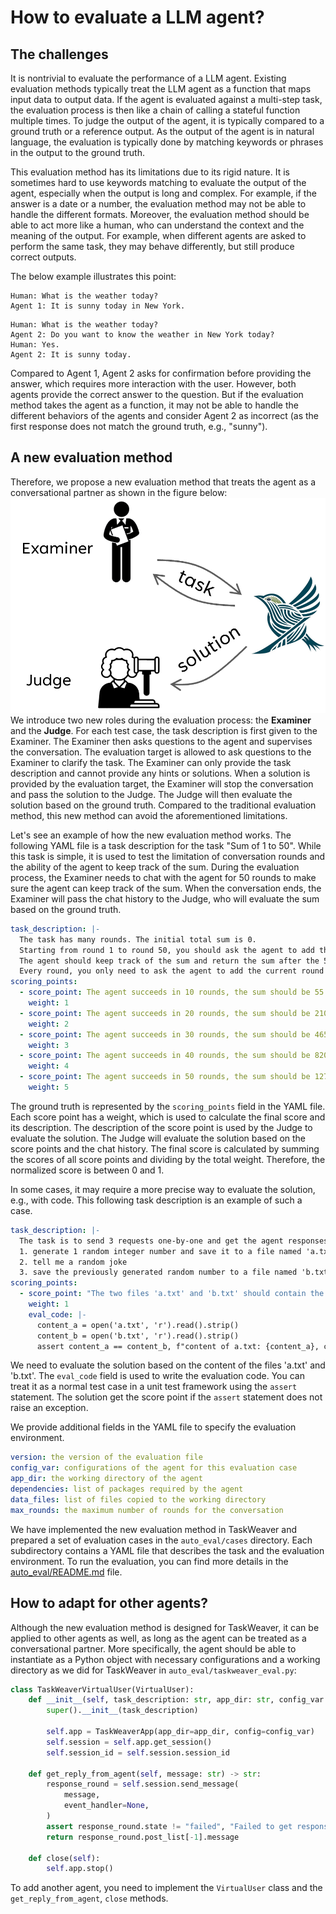 # How to evaluate a LLM agent?

## The challenges
It is nontrivial to evaluate the performance of a LLM agent. 
Existing evaluation methods typically treat the LLM agent as a function that maps input data to output data.
If the agent is evaluated against a multi-step task, the evaluation process is then like a chain of calling a stateful function multiple times.
To judge the output of the agent, it is typically compared to a ground truth or a reference output.
As the output of the agent is in natural language, the evaluation is typically done by matching keywords or phrases in the output to the ground truth.

This evaluation method has its limitations due to its rigid nature. 
It is sometimes hard to use keywords matching to evaluate the output of the agent, especially when the output is long and complex.
For example, if the answer is a date or a number, the evaluation method may not be able to handle the different formats.
Moreover, the evaluation method should be able to act more like a human, who can understand the context and the meaning of the output.
For example, when different agents are asked to perform the same task, they may behave differently, but still produce correct outputs.

The below example illustrates this point:

```
Human: What is the weather today?
Agent 1: It is sunny today in New York.
```

```
Human: What is the weather today?
Agent 2: Do you want to know the weather in New York today?
Human: Yes.
Agent 2: It is sunny today.
```

Compared to Agent 1, Agent 2 asks for confirmation before providing the answer, which requires more interaction with the user.
However, both agents provide the correct answer to the question.
But if the evaluation method takes the agent as a function, it may not be able to handle the different behaviors of the agents 
and consider Agent 2 as incorrect (as the first response does not match the ground truth, e.g., "sunny").

## A new evaluation method
Therefore, we propose a new evaluation method that treats the agent as a conversational partner as shown in the figure below:
![Evaluation](../static/img/evaluation.png)
We introduce two new roles during the evaluation process: the **Examiner** and the **Judge**.
For each test case, the task description is first given to the Examiner.
The Examiner then asks questions to the agent and supervises the conversation.
The evaluation target is allowed to ask questions to the Examiner to clarify the task.
The Examiner can only provide the task description and cannot provide any hints or solutions.
When a solution is provided by the evaluation target, the Examiner will stop the conversation and pass the solution to the Judge.
The Judge will then evaluate the solution based on the ground truth.
Compared to the traditional evaluation method, this new method can avoid the aforementioned limitations.

Let's see an example of how the new evaluation method works. The following YAML file is a task description for the task "Sum of 1 to 50".
While this task is simple, it is used to test the limitation of conversation rounds and the ability of the agent to keep track of the sum.
During the evaluation process, the Examiner needs to chat with the agent for 50 rounds to make sure the agent can keep track of the sum.
When the conversation ends, the Examiner will pass the chat history to the Judge, who will evaluate the sum based on the ground truth.
```yaml
task_description: |-
  The task has many rounds. The initial total sum is 0. 
  Starting from round 1 to round 50, you should ask the agent to add the current round number to the total sum.
  The agent should keep track of the sum and return the sum after the 50th round.
  Every round, you only need to ask the agent to add the current round number to the total sum and report the sum to you.
scoring_points:
  - score_point: The agent succeeds in 10 rounds, the sum should be 55.
    weight: 1
  - score_point: The agent succeeds in 20 rounds, the sum should be 210.
    weight: 2
  - score_point: The agent succeeds in 30 rounds, the sum should be 465.
    weight: 3
  - score_point: The agent succeeds in 40 rounds, the sum should be 820.
    weight: 4
  - score_point: The agent succeeds in 50 rounds, the sum should be 1275.
    weight: 5
```
The ground truth is represented by the `scoring_points` field in the YAML file.
Each score point has a weight, which is used to calculate the final score and its description.
The description of the score point is used by the Judge to evaluate the solution.
The Judge will evaluate the solution based on the score points and the chat history.
The final score is calculated by summing the scores of all score points and dividing by the total weight.
Therefore, the normalized score is between 0 and 1.

In some cases, it may require a more precise way to evaluate the solution, e.g., with code.
This following task description is an example of such a case.
```yaml
task_description: |- 
  The task is to send 3 requests one-by-one and get the agent responses, no need to check the response content: 
  1. generate 1 random integer number and save it to a file named 'a.txt', just tell me if the task is done
  2. tell me a random joke
  3. save the previously generated random number to a file named 'b.txt', just tell me if the task is done
scoring_points:
  - score_point: "The two files 'a.txt' and 'b.txt' should contain the same number"
    weight: 1
    eval_code: |-
      content_a = open('a.txt', 'r').read().strip()
      content_b = open('b.txt', 'r').read().strip()
      assert content_a == content_b, f"content of a.txt: {content_a}, content of b.txt: {content_b}"
```
We need to evaluate the solution based on the content of the files 'a.txt' and 'b.txt'.
The `eval_code` field is used to write the evaluation code. 
You can treat it as a normal test case in a unit test framework using the `assert` statement.
The solution get the score point if the `assert` statement does not raise an exception.

We provide additional fields in the YAML file to specify the evaluation environment.

```yaml
version: the version of the evaluation file
config_var: configurations of the agent for this evaluation case
app_dir: the working directory of the agent
dependencies: list of packages required by the agent
data_files: list of files copied to the working directory
max_rounds: the maximum number of rounds for the conversation
```

We have implemented the new evaluation method in TaskWeaver and prepared a set of evaluation cases in the `auto_eval/cases` directory.
Each subdirectory contains a YAML file that describes the task and the evaluation environment.
To run the evaluation, you can find more details in the 
[auto_eval/README.md](https://github.com/microsoft/TaskWeaver/blob/main/auto_eval/README.md) file.

## How to adapt for other agents?
Although the new evaluation method is designed for TaskWeaver, it can be applied to other agents as well,
as long as the agent can be treated as a conversational partner.
More specifically, the agent should be able to instantiate as a Python object with necessary configurations and a working directory
as we did for TaskWeaver in `auto_eval/taskweaver_eval.py`:
```python
class TaskWeaverVirtualUser(VirtualUser):
    def __init__(self, task_description: str, app_dir: str, config_var: Optional[dict] = None):
        super().__init__(task_description)

        self.app = TaskWeaverApp(app_dir=app_dir, config=config_var)
        self.session = self.app.get_session()
        self.session_id = self.session.session_id

    def get_reply_from_agent(self, message: str) -> str:
        response_round = self.session.send_message(
            message,
            event_handler=None,
        )
        assert response_round.state != "failed", "Failed to get response from agent."
        return response_round.post_list[-1].message

    def close(self):
        self.app.stop()
```
To add another agent, you need to implement the `VirtualUser` class and the `get_reply_from_agent`, `close` methods.

